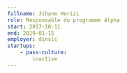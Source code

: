 ```yaml
---
fullname: Jihane Herizi
role: Responsable du programme Alpha
start: 2017-10-11
end: 2019-01-15
employer: dinsic
startups:
    - pass-culture:
        inactive
---
```

